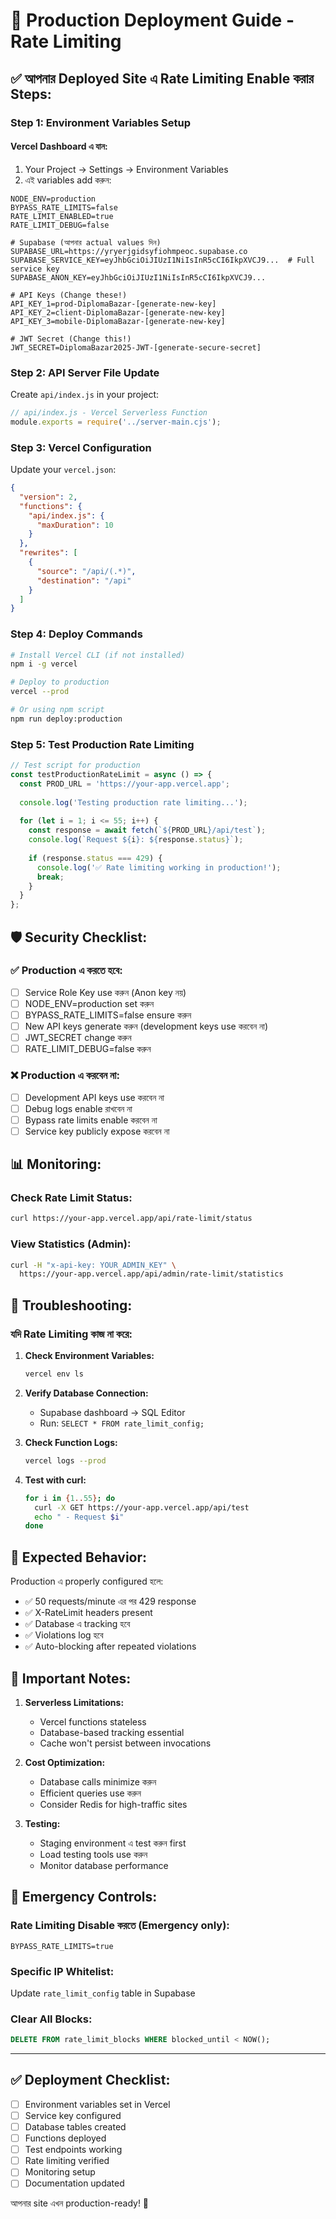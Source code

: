 # 🚀 Production Deployment Guide - Rate Limiting

## ✅ আপনার Deployed Site এ Rate Limiting Enable করার Steps:

### Step 1: Environment Variables Setup

#### Vercel Dashboard এ যান:
1. Your Project → Settings → Environment Variables
2. এই variables add করুন:

```env
NODE_ENV=production
BYPASS_RATE_LIMITS=false
RATE_LIMIT_ENABLED=true
RATE_LIMIT_DEBUG=false

# Supabase (আপনার actual values দিন)
SUPABASE_URL=https://yryerjgidsyfiohmpeoc.supabase.co
SUPABASE_SERVICE_KEY=eyJhbGciOiJIUzI1NiIsInR5cCI6IkpXVCJ9...  # Full service key
SUPABASE_ANON_KEY=eyJhbGciOiJIUzI1NiIsInR5cCI6IkpXVCJ9...

# API Keys (Change these!)
API_KEY_1=prod-DiplomaBazar-[generate-new-key]
API_KEY_2=client-DiplomaBazar-[generate-new-key]
API_KEY_3=mobile-DiplomaBazar-[generate-new-key]

# JWT Secret (Change this!)
JWT_SECRET=DiplomaBazar2025-JWT-[generate-secure-secret]
```

### Step 2: API Server File Update

Create `api/index.js` in your project:

```javascript
// api/index.js - Vercel Serverless Function
module.exports = require('../server-main.cjs');
```

### Step 3: Vercel Configuration

Update your `vercel.json`:

```json
{
  "version": 2,
  "functions": {
    "api/index.js": {
      "maxDuration": 10
    }
  },
  "rewrites": [
    {
      "source": "/api/(.*)",
      "destination": "/api"
    }
  ]
}
```

### Step 4: Deploy Commands

```bash
# Install Vercel CLI (if not installed)
npm i -g vercel

# Deploy to production
vercel --prod

# Or using npm script
npm run deploy:production
```

### Step 5: Test Production Rate Limiting

```javascript
// Test script for production
const testProductionRateLimit = async () => {
  const PROD_URL = 'https://your-app.vercel.app';
  
  console.log('Testing production rate limiting...');
  
  for (let i = 1; i <= 55; i++) {
    const response = await fetch(`${PROD_URL}/api/test`);
    console.log(`Request ${i}: ${response.status}`);
    
    if (response.status === 429) {
      console.log('✅ Rate limiting working in production!');
      break;
    }
  }
};
```

## 🛡️ Security Checklist:

### ✅ Production এ করতে হবে:
- [ ] Service Role Key use করুন (Anon key নয়)
- [ ] NODE_ENV=production set করুন
- [ ] BYPASS_RATE_LIMITS=false ensure করুন
- [ ] New API keys generate করুন (development keys use করবেন না)
- [ ] JWT_SECRET change করুন
- [ ] RATE_LIMIT_DEBUG=false করুন

### ❌ Production এ করবেন না:
- [ ] Development API keys use করবেন না
- [ ] Debug logs enable রাখবেন না
- [ ] Bypass rate limits enable করবেন না
- [ ] Service key publicly expose করবেন না

## 📊 Monitoring:

### Check Rate Limit Status:
```bash
curl https://your-app.vercel.app/api/rate-limit/status
```

### View Statistics (Admin):
```bash
curl -H "x-api-key: YOUR_ADMIN_KEY" \
  https://your-app.vercel.app/api/admin/rate-limit/statistics
```

## 🔧 Troubleshooting:

### যদি Rate Limiting কাজ না করে:

1. **Check Environment Variables:**
   ```bash
   vercel env ls
   ```

2. **Verify Database Connection:**
   - Supabase dashboard → SQL Editor
   - Run: `SELECT * FROM rate_limit_config;`

3. **Check Function Logs:**
   ```bash
   vercel logs --prod
   ```

4. **Test with curl:**
   ```bash
   for i in {1..55}; do
     curl -X GET https://your-app.vercel.app/api/test
     echo " - Request $i"
   done
   ```

## 🎯 Expected Behavior:

Production এ properly configured হলে:
- ✅ 50 requests/minute এর পর 429 response
- ✅ X-RateLimit headers present
- ✅ Database এ tracking হবে
- ✅ Violations log হবে
- ✅ Auto-blocking after repeated violations

## 📝 Important Notes:

1. **Serverless Limitations:**
   - Vercel functions stateless
   - Database-based tracking essential
   - Cache won't persist between invocations

2. **Cost Optimization:**
   - Database calls minimize করুন
   - Efficient queries use করুন
   - Consider Redis for high-traffic sites

3. **Testing:**
   - Staging environment এ test করুন first
   - Load testing tools use করুন
   - Monitor database performance

## 🚨 Emergency Controls:

### Rate Limiting Disable করতে (Emergency only):
```env
BYPASS_RATE_LIMITS=true
```

### Specific IP Whitelist:
Update `rate_limit_config` table in Supabase

### Clear All Blocks:
```sql
DELETE FROM rate_limit_blocks WHERE blocked_until < NOW();
```

---

## ✅ Deployment Checklist:

- [ ] Environment variables set in Vercel
- [ ] Service key configured
- [ ] Database tables created
- [ ] Functions deployed
- [ ] Test endpoints working
- [ ] Rate limiting verified
- [ ] Monitoring setup
- [ ] Documentation updated

আপনার site এখন production-ready! 🚀
